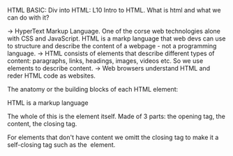 HTML BASIC: Div into HTML:
L10 Intro to HTML.
What is html and what we can do with it?

-> HyperText Markup Language.
One of the corse web technologies alone with CSS and JavaScript.
HTML is a markp language that web devs can use to structure and describe the content of a webpage - not a programming language.
-> HTML consists of elements that describe different types of content: paragraphs, links, headings, images, videos etc. So we use elements to describe content.
-> Web browsers understand HTML and reder HTML code as websites.

The anatomy or the building blocks of each HTML element:

<p> HTML is a markup language</p>
The whole of this is the element itself. Made of 3 parts: the opening tag, the content, the closing tag.

For elements that don't have content we omitt the closing tag to make it a self-closing tag such as the <image /> element.
